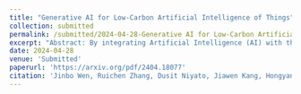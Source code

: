 ```yaml
---
title: "Generative AI for Low-Carbon Artificial Intelligence of Things"
collection: submitted
permalink: /submitted/2024-04-28-Generative AI for Low-Carbon Artificial Intelligence of Things
excerpt: "Abstract: By integrating Artificial Intelligence (AI) with the Internet of Things (IoT), Artificial Intelligence of Things (AIoT) has revolutionized many fields. However, AIoT is facing the challenges of energy consumption and carbon emissions due to the continuous advancement of mobile technology. Fortunately, Generative AI (GAI) holds immense potential to reduce carbon emissions of AIoT due to its excellent reasoning and generation capabilities. In this article, we explore the potential of GAI for carbon emissions reduction and propose a novel GAI-enabled solution for low-carbon AIoT. Specifically, we first study the main impacts that cause carbon emissions in AIoT, and then introduce GAI techniques and their relations to carbon emissions. We then explore the application prospects of GAI in low-carbon AIoT, focusing on how GAI can reduce carbon emissions of network components. Subsequently, we propose a Large Language Model (LLM)-enabled carbon emission optimization framework, in which we design pluggable LLM and Retrieval Augmented Generation (RAG) modules to generate more accurate and reliable optimization problems. Furthermore, we utilize Generative Diffusion Models (GDMs) to identify optimal strategies for carbon emission reduction. Simulation results demonstrate the effectiveness of the proposed framework. Finally, we insightfully provide open research directions for low-carbon AIoT."
date: 2024-04-28
venue: 'Submitted'
paperurl: 'https://arxiv.org/pdf/2404.18077'
citation: 'Jinbo Wen, Ruichen Zhang, Dusit Niyato, Jiawen Kang, Hongyang Du, Yang Zhang, Zhu Han, "Generative AI for Low-Carbon Artificial Intelligence of Things," <i>arXiv preprint arXiv:2404.18077</i>, 2024.'
---
```


